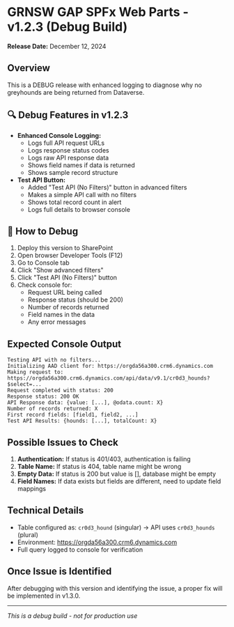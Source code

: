 # GRNSW GAP SPFx Web Parts - v1.2.3 (Debug Build)

**Release Date:** December 12, 2024

## Overview
This is a DEBUG release with enhanced logging to diagnose why no greyhounds are being returned from Dataverse.

## 🔍 Debug Features in v1.2.3
- **Enhanced Console Logging:**
  - Logs full API request URLs
  - Logs response status codes
  - Logs raw API response data
  - Shows field names if data is returned
  - Shows sample record structure
- **Test API Button:** 
  - Added "Test API (No Filters)" button in advanced filters
  - Makes a simple API call with no filters
  - Shows total record count in alert
  - Logs full details to browser console

## 🐛 How to Debug
1. Deploy this version to SharePoint
2. Open browser Developer Tools (F12)
3. Go to Console tab
4. Click "Show advanced filters"
5. Click "Test API (No Filters)" button
6. Check console for:
   - Request URL being called
   - Response status (should be 200)
   - Number of records returned
   - Field names in the data
   - Any error messages

## Expected Console Output
```
Testing API with no filters...
Initializing AAD client for: https://orgda56a300.crm6.dynamics.com
Making request to: https://orgda56a300.crm6.dynamics.com/api/data/v9.1/cr0d3_hounds?$select=...
Request completed with status: 200
Response status: 200 OK
API Response data: {value: [...], @odata.count: X}
Number of records returned: X
First record fields: [field1, field2, ...]
Test API Results: {hounds: [...], totalCount: X}
```

## Possible Issues to Check
1. **Authentication:** If status is 401/403, authentication is failing
2. **Table Name:** If status is 404, table name might be wrong
3. **Empty Data:** If status is 200 but value is [], database might be empty
4. **Field Names:** If data exists but fields are different, need to update field mappings

## Technical Details
- Table configured as: `cr0d3_hound` (singular) → API uses `cr0d3_hounds` (plural)
- Environment: https://orgda56a300.crm6.dynamics.com
- Full query logged to console for verification

## Once Issue is Identified
After debugging with this version and identifying the issue, a proper fix will be implemented in v1.3.0.

---
*This is a debug build - not for production use*